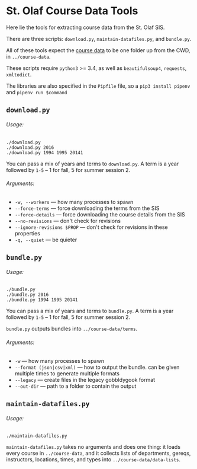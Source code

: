 St. Olaf Course Data Tools
==========================

Here lie the tools for extracting course data from the St. Olaf SIS.

There are three scripts: `download.py`, `maintain-datafiles.py`, and `bundle.py`.

All of these tools expect the [course data][course-data] to be one folder up from the CWD, in `../course-data`.

These scripts require `python3` >= 3.4, as well as `beautifulsoup4`, `requests`, `xmltodict`.

The libraries are also specified in the `Pipfile` file, so a `pip3 install pipenv` and `pipenv run $command`


## `download.py`
###### Usage:

```console
./download.py
./download.py 2016
./download.py 1994 1995 20141
```

You can pass a mix of years and terms to `download.py`. A term is a year followed by `1-5` – 1 for fall, 5 for summer session 2.

###### Arguments:
- `-w, --workers` — how many processes to spawn
- `--force-terms` — force downloading the terms from the SIS
- `--force-details` — force downloading the course details from the SIS
- `--no-revisions` — don't check for revisions
- `--ignore-revisions $PROP` — don't check for revisions in these properties
- `-q, --quiet` — be quieter


## `bundle.py`
###### Usage:

```console
./bundle.py
./bundle.py 2016
./bundle.py 1994 1995 20141
```

You can pass a mix of years and terms to `bundle.py`. A term is a year followed by `1-5` – 1 for fall, 5 for summer session 2.

`bundle.py` outputs bundles into `../course-data/terms`.

###### Arguments:
- `-w` — how many processes to spawn
- `--format (json|csv|xml)` — how to output the bundle. can be given multiple times to generate multiple formats
- `--legacy` — create files in the legacy gobbldygook format
- `--out-dir` — path to a folder to contain the output


## `maintain-datafiles.py`
###### Usage:

```console
./maintain-datafiles.py
```

`maintain-datafiles.py` takes no arguments and does one thing: it loads every course in `../course-data`, and it collects lists of departments, gereqs, instructors, locations, times, and types into `../course-data/data-lists`.


[course-data]: https://github.com/stodevx/course-data
